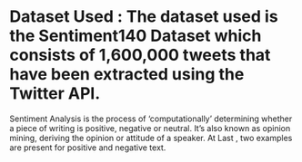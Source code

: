 # Dataset Used : The dataset used is the Sentiment140 Dataset which consists of 1,600,000 tweets that have been extracted using the Twitter API.

Sentiment Analysis is the process of ‘computationally’ determining whether a piece of writing is positive, negative or neutral. It’s also known as opinion mining, deriving the opinion or attitude of a speaker.
At Last , two examples are present for positive and negative text.
